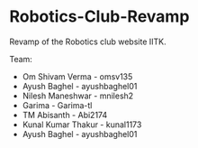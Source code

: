 # Robotics-Club-Revamp
Revamp of the Robotics club website IITK.

Team:
- Om Shivam Verma - omsv135
- Ayush Baghel - ayushbaghel01
- Nilesh Maneshwar - mnilesh2
- Garima - Garima-tl
- TM Abisanth - Abi2174
- Kunal Kumar Thakur - kunal1173
- Ayush Baghel - ayushbaghel01
